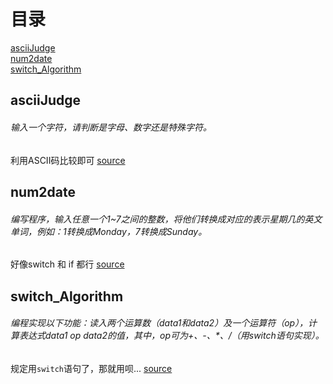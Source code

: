 # 目录
[asciiJudge](#asciiJudge)</br>
[num2date](#num2date)</br>
[switch_Algorithm](#switch_Algorithm)</br>


## asciiJudge
###### 输入一个字符，请判断是字母、数字还是特殊字符。
利用ASCII码比较即可
[source](asciiJudge.cpp)

## num2date
###### 编写程序，输入任意一个1~7之间的整数，将他们转换成对应的表示星期几的英文单词，例如：1转换成Monday，7转换成Sunday。
好像switch 和 if 都行
[source](num2date.cpp)

## switch_Algorithm
###### 编程实现以下功能：读入两个运算数（data1和data2）及一个运算符（op），计算表达式data1 op data2的值，其中，op可为+、-、*、/（用switch语句实现）。
规定用``switch``语句了，那就用呗...
[source](switch_Algorithm.cpp)
